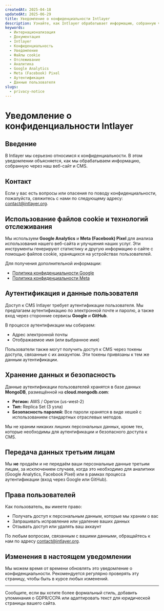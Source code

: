 ```yaml
---
createdAt: 2025-04-18
updatedAt: 2025-06-29
title: Уведомление о конфиденциальности Intlayer
description: Узнайте, как Intlayer обрабатывает информацию, собранную через наш веб-сайт и CMS. Следуйте документации, чтобы понять различные форматы и варианты использования.
keywords:
  - Интернационализация
  - Документация
  - Intlayer
  - Конфиденциальность
  - Уведомление
  - Файлы cookie
  - Отслеживание
  - Аналитика
  - Google Analytics
  - Meta (Facebook) Pixel
  - Аутентификация
  - Данные пользователя
slugs:
  - privacy-notice
---
```


# Уведомление о конфиденциальности Intlayer

## Введение

В Intlayer мы серьезно относимся к конфиденциальности. В этом уведомлении объясняется, как мы обрабатываем информацию, собранную через наш веб-сайт и CMS.

## Контакт

Если у вас есть вопросы или опасения по поводу конфиденциальности, пожалуйста, свяжитесь с нами по следующему адресу: [contact@intlayer.org](mailto:contact@intlayer.org).

## Использование файлов cookie и технологий отслеживания

Мы используем **Google Analytics** и **Meta (Facebook) Pixel** для анализа использования нашего веб-сайта и улучшения наших услуг. Эти инструменты генерируют статистику и другую информацию о сайте с помощью файлов cookie, хранящихся на устройствах пользователей.

Для получения дополнительной информации:

- [Политика конфиденциальности Google](https://policies.google.com/privacy)
- [Политика конфиденциальности Meta](https://www.facebook.com/privacy/policy)

## Аутентификация и данные пользователя

Доступ к CMS Intlayer требует аутентификации пользователя. Мы предлагаем аутентификацию по электронной почте и паролю, а также вход через сторонние сервисы **Google** и **GitHub**.

В процессе аутентификации мы собираем:

- Адрес электронной почты
- Отображаемое имя (или выбранное имя)

Пользователи также могут получить доступ к CMS через токены доступа, связанные с их аккаунтом. Эти токены привязаны к тем же данным аутентификации.

## Хранение данных и безопасность

Данные аутентификации пользователей хранятся в базе данных **MongoDB**, размещённой на **cloud.mongodb.com**:

- **Регион:** AWS / Орегон (us-west-2)
- **Тип:** Replica Set (3 узла)
- **Безопасность паролей:** Все пароли хранятся в виде хешей с использованием стандартных отраслевых методов.

Мы не храним никаких лишних персональных данных, кроме тех, которые необходимы для аутентификации и безопасного доступа к CMS.

## Передача данных третьим лицам

Мы **не** продаём и не передаём ваши персональные данные третьим лицам, за исключением случаев, когда это необходимо для аналитики (Google Analytics, Facebook Pixel) или в рамках процесса аутентификации (вход через Google или GitHub).

## Права пользователей

Как пользователь, вы имеете право:

- Получать доступ к персональным данным, которые мы храним о вас
- Запрашивать исправление или удаление ваших данных
- Отзывать доступ или удалять ваш аккаунт

По любым вопросам, связанным с вашими данными, обращайтесь к нам по адресу [contact@intlayer.org](mailto:contact@intlayer.org).

## Изменения в настоящем уведомлении

Мы можем время от времени обновлять это уведомление о конфиденциальности. Рекомендуется регулярно проверять эту страницу, чтобы быть в курсе любых изменений.

---

Сообщите, если вы хотите более формальный стиль, добавить упоминания о GDPR/CCPA или адаптировать текст для юридической страницы вашего сайта.
